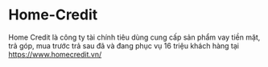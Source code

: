 # Home-Credit
Home Credit là công ty tài chính tiêu dùng cung cấp sản phẩm vay tiền mặt, trả góp, mua trước trả sau đã và đang phục vụ 16 triệu khách hàng tại https://www.homecredit.vn/
